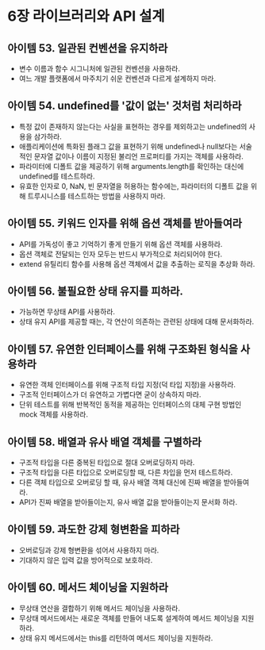 # 6장 라이브러리와 API 설계

## 아이템 53. 일관된 컨벤션을 유지하라

- 변수 이름과 함수 시그니처에 일관된 컨벤션을 사용하라.
- 여느 개발 플랫폼에서 마주치기 쉬운 컨벤션과 다르게 설계하지 마라.

## 아이템 54. undefined를 '값이 없는' 것처럼 처리하라

- 특정 값이 존재하지 않는다는 사실을 표현하는 경우를 제외하고는 undefined의 사용을 삼가하라.
- 애플리케이션에 특화된 플래그 값을 표현하기 위해 undefined나 null보다는 서술적인 문자열 값이나 이름이 지정된 불리언 프로퍼티를 가지는 객체를 사용하라.
- 파라미터에 디폴트 값을 제공하기 위해 arguments.length를 확인하는 대신에 undefined를 테스트하라.
- 유효한 인자로 0, NaN, 빈 문자열을 허용하는 함수에는, 파라미터의 디폴트 값을 위해 트루시니스를 테스트하는 방법을 사용하지 마라.

## 아이템 55. 키워드 인자를 위해 옵션 객체를 받아들여라

- API를 가독성이 좋고 기억하기 좋게 만들기 위해 옵션 객체를 사용하라.
- 옵션 객체로 전달되는 인자 모두는 반드시 부가적으로 처리되어야 한다.
- extend 유틸리티 함수를 사용해 옵션 객체에서 값을 추출하는 로직을 추상화 하라.

## 아이템 56. 불필요한 상태 유지를 피하라.

- 가능하면 무상태 API를 사용하라.
- 상태 유지 API를 제공할 때는, 각 연산이 의존하는 관련된 상태에 대해 문서화하라.

## 아이템 57. 유연한 인터페이스를 위해 구조화된 형식을 사용하라

- 유연한 객체 인터페이스를 위해 구조적 타입 지정(덕 타입 지정)을 사용하라.
- 구조적 인터페이스가 더 유연하고 가볍다면 굳이 상속하지 마라.
- 단위 테스트를 위해 반복적인 동적을 제공하는 인터페이스의 대체 구현 방법인 mock 객체를 사용하라.

## 아이템 58. 배열과 유사 배열 객체를 구별하라

- 구조적 타입을 다른 중복된 타입으로 절대 오버로딩하지 마라.
- 구조적 타입을 다른 타입으로 오버로딩할 때, 다른 차입을 먼저 테스트하라.
- 다른 객체 타입으로 오버로딩 할 때, 유사 배열 객체 대신에 진짜 배열을 받아들여라.
- API가 진짜 배열을 받아들이는지, 유사 배열 값을 받아들이는지 문서화 하라.

## 아이템 59. 과도한 강제 형변환을 피하라

- 오버로딩과 강제 형변환을 섞어서 사용하지 마라.
- 기대하지 않은 입력 값을 방어적으로 보호하라.

## 아이템 60. 메서드 체이닝을 지원하라

- 무상태 연산을 결합하기 위해 메서드 체이닝을 사용하라.
- 무상태 메서드에서는 새로운 객체를 만들어 내도록 설계하여 메서드 체이닝을 지원하라.
- 상태 유지 메서드에서는 this를 리턴하여 메서드 체이닝을 지원하라.
